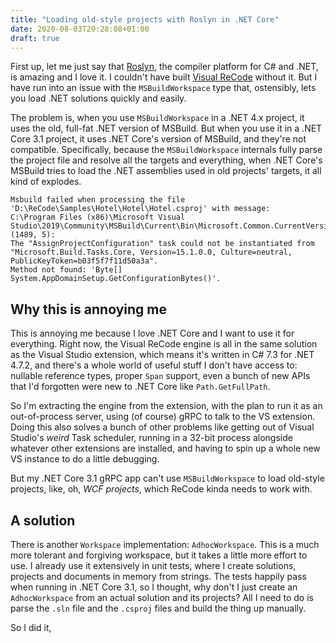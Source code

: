 ```yaml
---
title: "Loading old-style projects with Roslyn in .NET Core"
date: 2020-08-03T20:28:08+01:00
draft: true
---
```


First up, let me just say that [Roslyn](https://github.com/dotnet/roslyn),
the compiler platform for C# and .NET, is amazing and I love it.
I couldn't have built [Visual ReCode](https://visualrecode.com) without it.
But I have run into an issue with the `MSBuildWorkspace` type that, ostensibly,
lets you load .NET solutions quickly and easily.

The problem is, when you use `MSBuildWorkspace` in a .NET 4.x project, it uses the
old, full-fat .NET version of MSBuild.
But when you use it in a .NET Core 3.1 project, it uses .NET Core's version of MSBuild,
and they're not compatible.
Specifically, because the `MSBuildWorkspace` internals fully parse the project file
and resolve all the targets and everything, when .NET Core's MSBuild tries to load
the .NET assemblies used in old projects' targets, it all kind of explodes.

```text
Msbuild failed when processing the file 'D:\ReCode\Samples\Hotel\Hotel\Hotel.csproj' with message: 
C:\Program Files (x86)\Microsoft Visual Studio\2019\Community\MSBuild\Current\Bin\Microsoft.Common.CurrentVersion.targets: (1489, 5): 
The "AssignProjectConfiguration" task could not be instantiated from 
"Microsoft.Build.Tasks.Core, Version=15.1.0.0, Culture=neutral, PublicKeyToken=b03f5f7f11d50a3a".
Method not found: 'Byte[] System.AppDomainSetup.GetConfigurationBytes()'.
```

## Why this is annoying me

This is annoying me because I love .NET Core and I want to use it for
everything. Right now, the Visual ReCode engine is all in the same solution as the
Visual Studio extension, which means it's written in C# 7.3 for .NET 4.7.2, and
there's a whole world of useful stuff I don't have access to: nullable reference types,
proper `Span` support, even a bunch of new APIs that I'd forgotten were new to .NET Core
like `Path.GetFullPath`.

So I'm extracting the engine from the extension, with the plan to run it as an
out-of-process server, using (of course) gRPC to talk to the VS extension. Doing this
also solves a bunch of other problems like getting out of Visual Studio's *weird* Task
scheduler, running in a 32-bit process alongside whatever other extensions are installed,
and having to spin up a whole new VS instance to do a little debugging.

But my .NET Core 3.1 gRPC app can't use `MSBuildWorkspace` to load old-style projects,
like, oh, *WCF projects*, which ReCode kinda needs to work with.

## A solution

There is another `Workspace` implementation: `AdhocWorkspace`. This is a much more
tolerant and forgiving workspace, but it takes a little more effort to use. I already
use it extensively in unit tests, where I create solutions, projects and documents
in memory from strings. The tests happily pass when running in .NET Core 3.1, so I
thought, why don't I just create an `AdhocWorkspace` from an actual solution and
its projects? All I need to do is parse the `.sln` file and the `.csproj` files
and build the thing up manually.

So I did it, 
